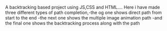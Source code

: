 A backtracking based project using JS,CSS and HTML....
Here i have made three different types of path completion,-the og one shows direct path from start to the end
                                                          -the next one shows the multiple image animation path
                                                          -and the final one shows the backtracking process along with the path
